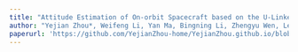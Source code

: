 ```yaml
---
title: "Attitude Estimation of On-orbit Spacecraft based on the U-Linked Network"
author: "Yejian Zhou*, Weifeng Li, Yan Ma, Bingning Li, Zhengyu Wen, Lei Zhang, “Attitude Estimation of On-orbit Spacecraft based on the U-Linked Network” IEEE Geoscience and Remote Sensing Letter,vol. 19,pp.1-5, 2022."
paperurl: 'https://github.com/YejianZhou-home/YejianZhou.github.io/blob/master/files/Attitude_Estimation_of_On-Orbit_Spacecraft_Based_on_the_U-Linked_Network.pdf'
---
```

